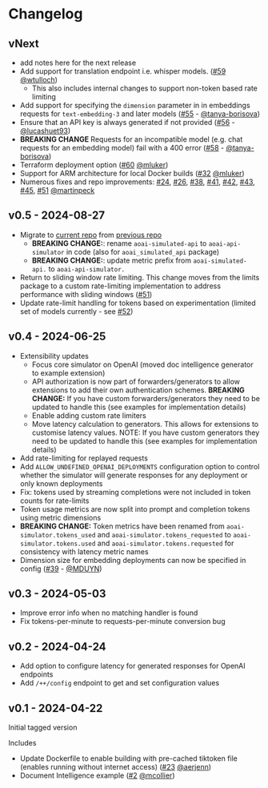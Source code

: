 # Changelog

## vNext

<!-- markdownlint-disable line-length -->
- add notes here for the next release
- Add support for translation endpoint i.e. whisper models. ([#59](https://github.com/microsoft/aoai-api-simulator/pull/59) [@wtulloch](https://github.com/wtulloch))
  - This also includes internal changes to support non-token based rate limiting
- Add support for specifying the `dimension` parameter in in embeddings requests for `text-embedding-3` and later models ([#55](https://github.com/microsoft/aoai-api-simulator/pull/55) - [@tanya-borisova](https://github.com/tanya-borisova))
- Ensure that an API key is always generated if not provided ([#56](https://github.com/microsoft/aoai-api-simulator/pull/56) - [@lucashuet93](https://github.com/lucashuet93))
- **BREAKING CHANGE** Requests for an incompatible model (e.g. chat requests for an embedding model) fail with a 400 error ([#58](https://github.com/microsoft/aoai-api-simulator/pull/58) - [@tanya-borisova](https://github.com/tanya-borisova))
- Terraform deployment option ([#60](https://github.com/microsoft/aoai-api-simulator/pull/60) [@mluker](https://github.com/mluker))
- Support for ARM architecture for local Docker builds ([#32](https://github.com/microsoft/aoai-api-simulator/pull/32) [@mluker](https://github.com/mluker))
- Numerous fixes and repo improvements: [#24](https://github.com/microsoft/aoai-api-simulator/pull/24), [#26](https://github.com/microsoft/aoai-api-simulator/pull/26), [#38](https://github.com/microsoft/aoai-api-simulator/pull/38), [#41](https://github.com/microsoft/aoai-api-simulator/pull/41), [#42](https://github.com/microsoft/aoai-api-simulator/pull/42), [#43](https://github.com/microsoft/aoai-api-simulator/pull/43), [#45](https://github.com/microsoft/aoai-api-simulator/pull/45), [#51](https://github.com/microsoft/aoai-api-simulator/pull/51) [@martinpeck](https://github.com/martinpeck)
<!-- markdownlint-enable line-length -->

## v0.5 - 2024-08-27

- Migrate to [current repo](https://github.com/microsoft/aoai-api-simulator/) from [previous repo](https://github.com/stuartleeks/aoai-simulated-api)
  - **BREAKING CHANGE:**: rename `aoai-simulated-api` to `aoai-api-simulator` in code (also for `aoai_simulated_api` package)
  - **BREAKING CHANGE:**: update metric prefix from `aoai-simulated-api.` to `aoai-api-simulator.`
- Return to sliding window rate limiting. This change moves from the limits package to a custom rate-limiting implementation to address performance with sliding windows ([#51](https://github.com/stuartleeks/aoai-simulated-api/pull/51))
- Update rate-limit handling for tokens based on experimentation (limited set of models currently - see [#52](https://github.com/stuartleeks/aoai-simulated-api/issues/52))

## v0.4 - 2024-06-25

- Extensibility updates
  - Focus core simulator on OpenAI (moved doc intelligence generator to example extension)
  - API authorization is now part of forwarders/generators to allow extensions to add their own authentication schemes. **BREAKING CHANGE:** If you have custom forwarders/generators they need to be updated to handle this (see examples for implementation details)
  - Enable adding custom rate limiters
  - Move latency calculation to generators. This allows for extensions to customise latency values. NOTE: If you have custom generators they need to be updated to handle this (see examples for implementation details)
- Add rate-limiting for replayed requests
- Add `ALLOW_UNDEFINED_OPENAI_DEPLOYMENTS` configuration option to control whether the simulator will generate responses for any deployment or only known deployments
- Fix: tokens used by streaming completions were not included in token counts for rate-limits
- Token usage metrics are now split into prompt and completion tokens using metric dimensions
- **BREAKING CHANGE:** Token metrics have been renamed from `aoai-simulator.tokens_used` and `aoai-simulator.tokens_requested` to `aoai-simulator.tokens.used` and `aoai-simulator.tokens.requested` for consistency with latency metric names
- Dimension size for embedding deployments can now be specified in config ([#39](https://github.com/stuartleeks/aoai-simulated-api/pull/39) - [@MDUYN](https://github.com/MDUYN))

## v0.3 - 2024-05-03

- Improve error info when no matching handler is found
- Fix tokens-per-minute to requests-per-minute conversion bug

## v0.2 - 2024-04-24

- Add option to configure latency for generated responses for OpenAI endpoints
- Add `/++/config` endpoint to get and set configuration values

## v0.1 - 2024-04-22

Initial tagged version

Includes

- Update Dockerfile to enable building with pre-cached tiktoken file (enables running without internet access) ([#23](https://github.com/stuartleeks/aoai-simulated-api/pull/23) [@aerjenn](https://github.com/aerjenn))
- Document Intelligence example ([#2](https://github.com/stuartleeks/aoai-simulated-api/pull/2) [@mcollier](https://github.com/mcollier))
